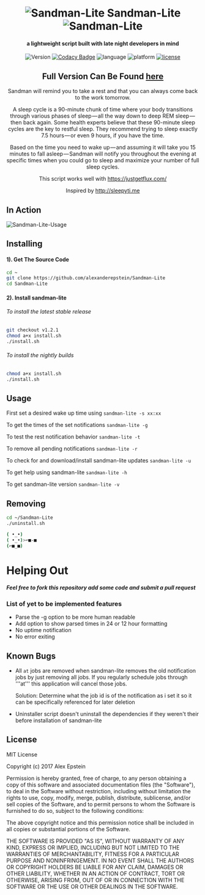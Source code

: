 <div align="center">

 # ![Sandman-Lite](https://github.com/alexanderepstein/Sandman-Lite/blob/master/assets/sleep_github.png) Sandman-Lite ![Sandman-Lite](https://github.com/alexanderepstein/Sandman-Lite/blob/master/assets/sleep_github.png)

 ####  a lightweight script built with late night developers in mind

![Version](https://img.shields.io/github/release/alexanderepstein/Sandman-Lite/all.svg)   [![Codacy Badge](https://api.codacy.com/project/badge/Grade/b968a73e9fef4a96b214f1cab8a1536b)](https://www.codacy.com/app/alexanderepstein/Sandman-Lite?utm_source=github.com&amp;utm_medium=referral&amp;utm_content=alexanderepstein/Sandman-Lite&amp;utm_campaign=Badge_Grade)  ![language](https://img.shields.io/badge/language-bash-lightgrey.svg)  ![platform](https://img.shields.io/badge/platform-OSX%20%26%20Debian%20Linux-blue.svg)  [![license](https://img.shields.io/github/license/mashape/apistatus.svg?style=plastic)]()


 ## Full Version Can Be Found <a href="https://github.com/alexanderepstein/Sandman">here</a>

 Sandman will remind you to take a rest and that you can always come back to the work tomorrow.

A sleep cycle is a 90-minute chunk of time where your body transitions through various phases of sleep — all the way down to deep REM sleep — then back again. Some health experts believe that these 90-minute sleep cycles are the key to restful sleep. They recommend trying to sleep exactly 7.5 hours — or even 9 hours, if you have the time.

Based on the time you need to wake up — and assuming it will take you 15 minutes to fall asleep — Sandman will notify you throughout the evening at specific times when you could go to sleep and maximize your number of full sleep cycles.


This script works well with https://justgetflux.com/

Inspired by http://sleepyti.me

</div>



## In Action

![Sandman-Lite-Usage](https://github.com/alexanderepstein/Sandman-Lite/blob/master/assets/usage.gif)


## Installing

#### 1). Get The Source Code

```bash
cd ~
git clone https://github.com/alexanderepstein/Sandman-Lite
cd Sandman-Lite
```
 #### 2). Install sandman-lite
 
 ###### To install the latest stable release 
 ```bash
 git checkout v1.2.1
 chmod a+x install.sh
 ./install.sh
 ```
  ###### To install the nightly builds
   ```bash
 chmod a+x install.sh
 ./install.sh
 ```
  
 
## Usage
First set a desired wake up time using ```sandman-lite -s xx:xx```

To get the times of the set notifications ```sandman-lite -g```

To test the rest notification behavior ```sandman-lite -t```

To remove all pending notifications ```sandman-lite -r```

To check for and download/install sandman-lite updates ```sandman-lite -u```

To get help using sandman-lite ```sandman-lite -h```

To get sandman-lite version ```sandman-lite -v```



## Removing
```bash
cd ~/Sandman-Lite
./uninstall.sh
```



```bash
( •_•)
( •_•)>⌐■-■
(⌐■_■)
```

# Helping Out
##### Feel free to fork this repository add some code and submit a pull request

### List of yet to be implemented features
* Parse the -g option to be more human readable
* Add option to show parsed times in 24 or 12 hour formatting
* No uptime notification
* No error exiting

## Known Bugs

* All ```at``` jobs are removed
 when sandman-lite removes the old notification jobs by just removing all jobs. If you regularly schedule jobs through '''at''' this application will cancel those jobs.

     Solution: Determine what the job id is of the notification as i set it so it can be specifically referenced for later deletion

* Uninstaller script doesn't uninstall the dependencies if they weren't their before installation of sandman-lite


## License

MIT License

Copyright (c) 2017 Alex Epstein

Permission is hereby granted, free of charge, to any person obtaining a copy of this software and associated documentation files (the "Software"), to deal in the Software without restriction, including without limitation the rights to use, copy, modify, merge, publish, distribute, sublicense, and/or sell copies of the Software, and to permit persons to whom the Software is furnished to do so, subject to the following conditions:

The above copyright notice and this permission notice shall be included in all copies or substantial portions of the Software.

THE SOFTWARE IS PROVIDED "AS IS", WITHOUT WARRANTY OF ANY KIND, EXPRESS OR IMPLIED, INCLUDING BUT NOT LIMITED TO THE WARRANTIES OF MERCHANTABILITY, FITNESS FOR A PARTICULAR PURPOSE AND NONINFRINGEMENT. IN NO EVENT SHALL THE AUTHORS OR COPYRIGHT HOLDERS BE LIABLE FOR ANY CLAIM, DAMAGES OR OTHER LIABILITY, WHETHER IN AN ACTION OF CONTRACT, TORT OR OTHERWISE, ARISING FROM, OUT OF OR IN CONNECTION WITH THE SOFTWARE OR THE USE OR OTHER DEALINGS IN THE SOFTWARE.
